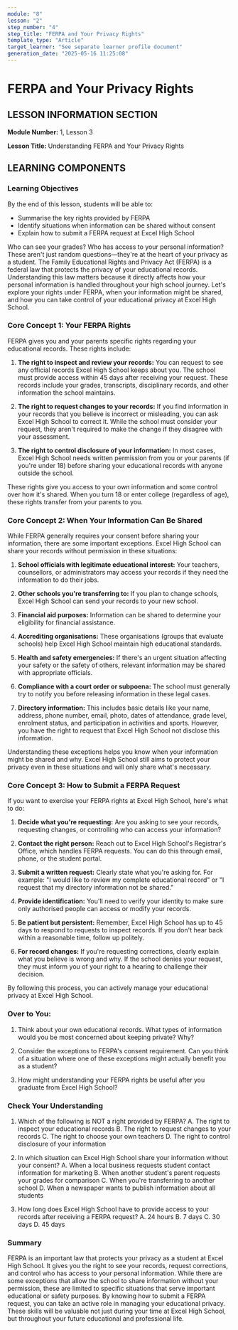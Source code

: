 ```yaml
---
module: "8"
lesson: "2"
step_number: "4"
step_title: "FERPA and Your Privacy Rights"
template_type: "Article"
target_learner: "See separate learner profile document"
generation_date: "2025-05-16 11:25:08"
---
```


# FERPA and Your Privacy Rights

## LESSON INFORMATION SECTION

**Module Number:** 1, Lesson 3

**Lesson Title:** Understanding FERPA and Your Privacy Rights

## LEARNING COMPONENTS

### Learning Objectives

By the end of this lesson, students will be able to:

- Summarise the key rights provided by FERPA
- Identify situations when information can be shared without consent
- Explain how to submit a FERPA request at Excel High School

Who can see your grades? Who has access to your personal information? These aren't just random questions—they're at the heart of your privacy as a student. The Family Educational Rights and Privacy Act (FERPA) is a federal law that protects the privacy of your educational records. Understanding this law matters because it directly affects how your personal information is handled throughout your high school journey. Let's explore your rights under FERPA, when your information might be shared, and how you can take control of your educational privacy at Excel High School.

### Core Concept 1: Your FERPA Rights

FERPA gives you and your parents specific rights regarding your educational records. These rights include:

1. **The right to inspect and review your records:** You can request to see any official records Excel High School keeps about you. The school must provide access within 45 days after receiving your request. These records include your grades, transcripts, disciplinary records, and other information the school maintains.

2. **The right to request changes to your records:** If you find information in your records that you believe is incorrect or misleading, you can ask Excel High School to correct it. While the school must consider your request, they aren't required to make the change if they disagree with your assessment.

3. **The right to control disclosure of your information:** In most cases, Excel High School needs written permission from you or your parents (if you're under 18) before sharing your educational records with anyone outside the school.

These rights give you access to your own information and some control over how it's shared. When you turn 18 or enter college (regardless of age), these rights transfer from your parents to you.

### Core Concept 2: When Your Information Can Be Shared

While FERPA generally requires your consent before sharing your information, there are some important exceptions. Excel High School can share your records without permission in these situations:

1. **School officials with legitimate educational interest:** Your teachers, counsellors, or administrators may access your records if they need the information to do their jobs.

2. **Other schools you're transferring to:** If you plan to change schools, Excel High School can send your records to your new school.

3. **Financial aid purposes:** Information can be shared to determine your eligibility for financial assistance.

4. **Accrediting organisations:** These organisations (groups that evaluate schools) help Excel High School maintain high educational standards.

5. **Health and safety emergencies:** If there's an urgent situation affecting your safety or the safety of others, relevant information may be shared with appropriate officials.

6. **Compliance with a court order or subpoena:** The school must generally try to notify you before releasing information in these legal cases.

7. **Directory information:** This includes basic details like your name, address, phone number, email, photo, dates of attendance, grade level, enrolment status, and participation in activities and sports. However, you have the right to request that Excel High School not disclose this information.

Understanding these exceptions helps you know when your information might be shared and why. Excel High School still aims to protect your privacy even in these situations and will only share what's necessary.

### Core Concept 3: How to Submit a FERPA Request

If you want to exercise your FERPA rights at Excel High School, here's what to do:

1. **Decide what you're requesting:** Are you asking to see your records, requesting changes, or controlling who can access your information?

2. **Contact the right person:** Reach out to Excel High School's Registrar's Office, which handles FERPA requests. You can do this through email, phone, or the student portal.

3. **Submit a written request:** Clearly state what you're asking for. For example: "I would like to review my complete educational record" or "I request that my directory information not be shared."

4. **Provide identification:** You'll need to verify your identity to make sure only authorised people can access or modify your records.

5. **Be patient but persistent:** Remember, Excel High School has up to 45 days to respond to requests to inspect records. If you don't hear back within a reasonable time, follow up politely.

6. **For record changes:** If you're requesting corrections, clearly explain what you believe is wrong and why. If the school denies your request, they must inform you of your right to a hearing to challenge their decision.

By following this process, you can actively manage your educational privacy at Excel High School.

### Over to You:

1. Think about your own educational records. What types of information would you be most concerned about keeping private? Why?

2. Consider the exceptions to FERPA's consent requirement. Can you think of a situation where one of these exceptions might actually benefit you as a student?

3. How might understanding your FERPA rights be useful after you graduate from Excel High School?

### Check Your Understanding

1. Which of the following is NOT a right provided by FERPA?
   A. The right to inspect your educational records
   B. The right to request changes to your records
   C. The right to choose your own teachers
   D. The right to control disclosure of your information

2. In which situation can Excel High School share your information without your consent?
   A. When a local business requests student contact information for marketing
   B. When another student's parent requests your grades for comparison
   C. When you're transferring to another school
   D. When a newspaper wants to publish information about all students

3. How long does Excel High School have to provide access to your records after receiving a FERPA request?
   A. 24 hours
   B. 7 days
   C. 30 days
   D. 45 days

### Summary

FERPA is an important law that protects your privacy as a student at Excel High School. It gives you the right to see your records, request corrections, and control who has access to your personal information. While there are some exceptions that allow the school to share information without your permission, these are limited to specific situations that serve important educational or safety purposes. By knowing how to submit a FERPA request, you can take an active role in managing your educational privacy. These skills will be valuable not just during your time at Excel High School, but throughout your future educational and professional life.